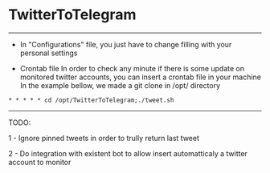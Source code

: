 # TwitterToTelegram
-------------
- In "Configurations" file, you just have to change filling with your personal settings

- Crontab file
In order to check any minute if there is some update on monitored twitter accounts, you can insert a crontab file in your machine
In the example bellow, we made a git clone in /opt/ directory
```
* * * * * cd /opt/TwitterToTelegram;./tweet.sh
```
-------------
TODO:

1 - Ignore pinned tweets in order to trully return last tweet

2 - Do integration with existent bot to allow insert automatticaly a twitter account to monitor
